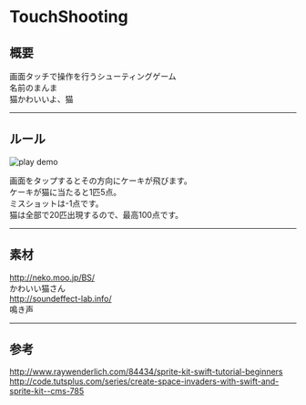 # TouchShooting

## 概要
画面タッチで操作を行うシューティングゲーム  
名前のまんま  
猫かわいいよ、猫

----
## ルール

![play demo](https://github.com/Yaruki00/TouchShooting/raw/master/play.png)

画面をタップするとその方向にケーキが飛びます。  
ケーキが猫に当たると1匹5点。  
ミスショットは-1点です。  
猫は全部で20匹出現するので、最高100点です。  

----
## 素材  
http://neko.moo.jp/BS/  
かわいい猫さん  
http://soundeffect-lab.info/  
鳴き声

----
## 参考  
http://www.raywenderlich.com/84434/sprite-kit-swift-tutorial-beginners  
http://code.tutsplus.com/series/create-space-invaders-with-swift-and-sprite-kit--cms-785
